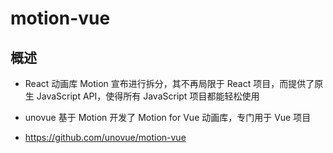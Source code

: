 # motion-vue

## 概述

+ React 动画库 Motion 宣布进行拆分，其不再局限于 React 项目，而提供了原生 JavaScript API，使得所有 JavaScript 项目都能轻松使用

+ unovue 基于 Motion 开发了 Motion for Vue 动画库，专门用于 Vue 项目

+ https://github.com/unovue/motion-vue
